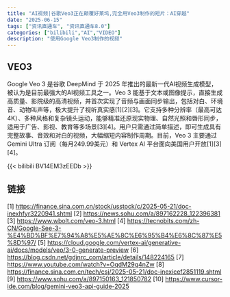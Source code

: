 ```yaml
---
title: "AI视频|谷歌Veo3正在颠覆好莱坞,完全用Veo3制作的短片：AI穿越"
date: "2025-06-15"
tags: ["资讯直通车", "资讯直通车8.0"]
categories: ["bilibili","AI","VIDEO"]
description: "使用Google Veo3制作的视频"
---
```


## VEO3

Google Veo 3 是谷歌 DeepMind 于 2025 年推出的最新一代AI视频生成模型，被认为是目前最强大的AI视频工具之一。Veo 3 能基于文本或图像提示，直接生成高质量、影院级的高清视频，并首次实现了音频与画面同步输出，包括对白、环境音、动物叫声等，极大提升了视听真实感[1][2][3]。它支持多种分辨率（最高可达4K）、多种风格和复杂镜头运动，能够精准还原现实物理、自然光照和唇形同步，适用于广告、影视、教育等多场景[3][4]。用户只需通过简单描述，即可生成具有完整故事、音效和对白的视频，大幅缩短内容制作周期。目前，Veo 3 主要通过 Gemini Ultra 订阅（每月249.99美元）和 Vertex AI 平台面向美国用户开放[1][3][4]。


{{< bilibili BV14EM3zEEDb >}}

## 链接

[1] https://finance.sina.com.cn/stock/usstock/c/2025-05-21/doc-inexhfyr3220941.shtml
[2] https://news.sohu.com/a/897162228_122396381
[3] https://www.wbolt.com/veo-3.html
[4] https://tecnobits.com/zh-CN/Google-See-3-%E4%BD%BF%E7%94%A8%E5%AE%8C%E6%95%B4%E6%8C%87%E5%8D%97/
[5] https://cloud.google.com/vertex-ai/generative-ai/docs/models/veo/3-0-generate-preview
[6] https://blog.csdn.net/gdjnrc_com/article/details/148224165
[7] https://www.youtube.com/watch?v=OqdM29g4nZw
[8] https://finance.sina.com.cn/tech/csj/2025-05-21/doc-inexicef2851119.shtml
[9] https://www.sohu.com/a/897150163_121850782
[10] https://www.cursor-ide.com/blog/gemini-veo3-api-guide-2025